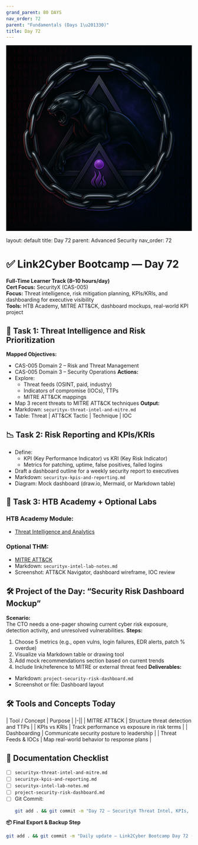 ```yaml
---
grand_parent: 80 DAYS
nav_order: 72
parent: "Fundamentals (Days 1\u201330)"
title: Day 72
---
```

![Panther Icon](/assets/icons/icon-cyber-panther.png)

layout: default
title: Day 72
parent: Advanced Security
nav_order: 72

# ✅ Link2Cyber Bootcamp — Day 72
**Full-Time Learner Track (8–10 hours/day)**  
**Cert Focus:** SecurityX (CAS-005)  
**Focus:** Threat intelligence, risk mitigation planning, KPIs/KRIs, and dashboarding for executive visibility  
**Tools:** HTB Academy, MITRE ATT&CK, dashboard mockups, real-world KPI project
## 🧠 Task 1: Threat Intelligence and Risk Prioritization
**Mapped Objectives:**  
- CAS-005 Domain 2 – Risk and Threat Management  
- CAS-005 Domain 3 – Security Operations
**Actions:**  
- Explore:
  - Threat feeds (OSINT, paid, industry)  
  - Indicators of compromise (IOCs), TTPs  
  - MITRE ATT&CK mappings  
- Map 3 recent threats to MITRE ATT&CK techniques
**Output:**  
- Markdown: `securityx-threat-intel-and-mitre.md`  
- Table: Threat | ATT&CK Tactic | Technique | IOC
## 📉 Task 2: Risk Reporting and KPIs/KRIs
- Define:
  - KPI (Key Performance Indicator) vs KRI (Key Risk Indicator)  
  - Metrics for patching, uptime, false positives, failed logins  
- Draft a dashboard outline for a weekly security report to executives
- Markdown: `securityx-kpis-and-reporting.md`  
- Diagram: Mock dashboard (draw.io, Mermaid, or Markdown table)
## 🧪 Task 3: HTB Academy + Optional Labs
### HTB Academy Module:
- [Threat Intelligence and Analytics](https://academy.hackthebox.com/module/166)
### Optional THM:
- [MITRE ATT&CK](https://tryhackme.com/room/mitreattack)
- Markdown: `securityx-intel-lab-notes.md`  
- Screenshot: ATT&CK Navigator, dashboard wireframe, IOC review
## 🛠️ Project of the Day: “Security Risk Dashboard Mockup”
**Scenario:**  
The CTO needs a one-pager showing current cyber risk exposure, detection activity, and unresolved vulnerabilities.
**Steps:**  
1. Choose 5 metrics (e.g., open vulns, login failures, EDR alerts, patch % overdue)  
2. Visualize via Markdown table or drawing tool  
3. Add mock recommendations section based on current trends  
4. Include link/reference to MITRE or external threat feed
**Deliverables:**  
- Markdown: `project-security-risk-dashboard.md`  
- Screenshot or file: Dashboard layout
## 🛠️ Tools and Concepts Today
| Tool / Concept       | Purpose                                        |
|-||
| MITRE ATT&CK         | Structure threat detection and TTPs           |
| KPIs vs KRIs         | Track performance vs exposure in risk terms   |
| Dashboarding         | Communicate security posture to leadership    |
| Threat Feeds & IOCs  | Map real-world behavior to response plans     |
## 📁 Documentation Checklist
- [ ] `securityx-threat-intel-and-mitre.md`  
- [ ] `securityx-kpis-and-reporting.md`  
- [ ] `securityx-intel-lab-notes.md`  
- [ ] `project-security-risk-dashboard.md`  
- [ ] Git Commit:
  ```bash
  git add . && git commit -m "Day 72 – SecurityX Threat Intel, KPIs, and Dashboards" && git push origin main
  ```
**📦 Final Export & Backup Step**
```bash
git add . && git commit -m "Daily update – Link2Cyber Bootcamp Day 72 (SecurityX KPIs and MITRE)" && git push origin main
```
